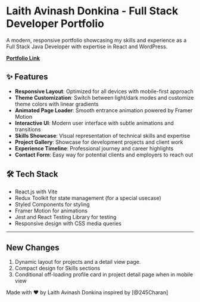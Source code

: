 # Laith Avinash Donkina - Full Stack Developer Portfolio

A modern, responsive portfolio showcasing my skills and experience as a Full Stack Java Developer with expertise in React and WordPress.

[**Portfolio Link**](https://avinash987.github.io/lalith-avinash-donkina.dev/)

## ✨ Features

- **Responsive Layout**: Optimized for all devices with mobile-first approach
- **Theme Customization**: Switch between light/dark modes and customize theme colors with linear gradients
- **Animated Page Loader**: Smooth entrance animation powered by Framer Motion
- **Interactive UI**: Modern user interface with subtle animations and transitions
- **Skills Showcase**: Visual representation of technical skills and expertise
- **Project Gallery**: Showcase for development projects and client work
- **Experience Timeline**: Professional journey and career highlights
- **Contact Form**: Easy way for potential clients and employers to reach out

## 🛠️ Tech Stack

- React.js with Vite
- Redux Toolkit for state management (for a special usecase)
- Styled Components for styling
- Framer Motion for animations
- Jest and React Testing Library for testing
- Responsive design with CSS media queries

---

## New Changes

1. Dynamic layout for projects and a detail view page.
2. Compact design for Skills sections
3. Conditional off-loading profile card in project detail page when in mobile view

Made with ❤️ by Laith Avinash Donkina inspired by [@245Charan]
